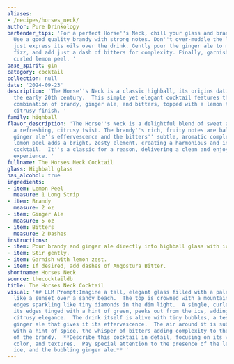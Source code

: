 ```yaml
---
aliases:
- /recipes/horses_neck/
author: Pure Drinkology
bartender_tips: 'For a perfect Horse''s Neck, chill your glass and brandy beforehand.
  Use a good quality brandy with strong notes. Don''t over-muddle the lemon peel -
  just express its oils over the drink. Gently pour the ginger ale to maintain its
  fizz, and add just a dash of bitters for complexity. Finally, garnish with a long,
  curled lemon peel. '
base_spirit: gin
category: cocktail
collection: null
date: '2024-09-23'
description: 'The Horse''s Neck is a classic highball, its origins dating back to
  the early 20th century.  This simple yet elegant cocktail features the refreshing
  combination of brandy, ginger ale, and bitters, topped with a lemon twist for a
  citrusy finish. '
family: highball
flavor_description: 'The Horse''s Neck is a delightful blend of sweet and spicy, with
  a refreshing, citrusy twist. The brandy''s rich, fruity notes are balanced by the
  ginger ale''s effervescence and the bitters'' subtle, aromatic complexity.  The
  lemon peel adds a bright, zesty element, creating a harmonious and invigorating
  cocktail.  It''s a classic for a reason, delivering a clean and enjoyable drinking
  experience. '
fullname: The Horses Neck Cocktail
glass: Highball glass
has_alcohol: true
ingredients:
- item: Lemon Peel
  measure: 1 Long Strip
- item: Brandy
  measure: 2 oz
- item: Ginger Ale
  measure: 5 oz
- item: Bitters
  measure: 2 Dashes
instructions:
- item: Pour brandy and ginger ale directly into highball glass with ice cubes.
- item: Stir gently.
- item: Garnish with lemon zest.
- item: If desired, add dashes of Angostura Bitter.
shortname: Horses Neck
source: thecocktaildb
title: The Horses Neck Cocktail
visual: '## LLM Prompt:Imagine a tall, elegant glass filled with a pale amber liquid,
  like a sunset over a sandy beach.  The top is crowned with a mountain of ice, its
  edges sparkling like tiny diamonds in the dim light.  A single, curled lemon peel,
  its edges tinged with a hint of green, peeks out from the ice, adding a touch of
  citrusy elegance.  The drink itself is alive with tiny bubbles, a testament to the
  ginger ale that gives it its effervescence.  The air around it is subtly infused
  with a hint of spice, the whisper of bitters adding complexity to the sweetness
  of the brandy.  **Describe this cocktail in detail, focusing on its visual appeal,
  color, and textures.  Pay special attention to the presence of the lemon peel, the
  ice, and the bubbling ginger ale.** '
---
```



